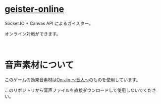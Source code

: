 # [geister-online](https://geister-online.netlify.app)

Socket.IO + Canvas API によるガイスター。

オンライン対戦ができます。

<br>

# 音声素材について

このゲームの効果音素材は[On-Jin ～音人～](https://on-jin.com/)のものを使用しています。

このリポジトリから音声ファイルを直接ダウンロードして使用しないでください。
